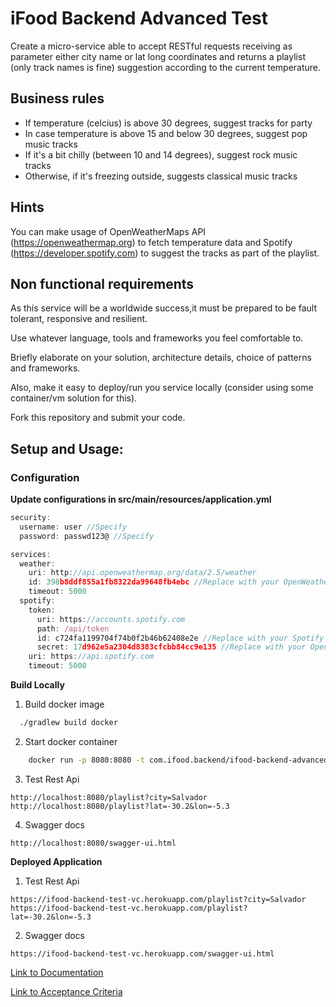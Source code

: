 # iFood Backend Advanced Test

Create a micro-service able to accept RESTful requests receiving as parameter either city name or lat long coordinates and returns a playlist (only track names is fine) suggestion according to the current temperature.

## Business rules

* If temperature (celcius) is above 30 degrees, suggest tracks for party
* In case temperature is above 15 and below 30 degrees, suggest pop music tracks
* If it's a bit chilly (between 10 and 14 degrees), suggest rock music tracks
* Otherwise, if it's freezing outside, suggests classical music tracks 

## Hints

You can make usage of OpenWeatherMaps API (https://openweathermap.org) to fetch temperature data and Spotify (https://developer.spotify.com) to suggest the tracks as part of the playlist.

## Non functional requirements

As this service will be a worldwide success,it must be prepared to be fault tolerant, responsive and resilient.

Use whatever language, tools and frameworks you feel comfortable to.

Briefly elaborate on your solution, architecture details, choice of patterns and frameworks.

Also, make it easy to deploy/run you service locally (consider using some container/vm solution for this).

Fork this repository and submit your code.


## Setup and Usage:
### Configuration
   __Update configurations in src/main/resources/application.yml__
  
  ```javascript
  security:
    username: user //Specify
    password: passwd123@ //Specify
  
  services:
    weather:
      uri: http://api.openweathermap.org/data/2.5/weather
      id: 398b8ddf855a1fb8322da99648fb4ebc //Replace with your OpenWeather AppID
      timeout: 5000
    spotify:
      token:
        uri: https://accounts.spotify.com
        path: /api/token
        id: c724fa1199704f74b0f2b46b62408e2e //Replace with your Spotify ClientId
        secret: 17d962e5a2304d8383cfcbb84cc9e135 //Replace with your OpenWeather ClientSecret
      uri: https://api.spotify.com
      timeout: 5000
  ```
  __Build Locally__
  
  1. Build docker image
  ```bash
    ./gradlew build docker
  ```
  
  2. Start docker container
  ```bash
      docker run -p 8080:8080 -t com.ifood.backend/ifood-backend-advanced-test
  ```
  
  3. Test Rest Api
  ```http
  http://localhost:8080/playlist?city=Salvador
  http://localhost:8080/playlist?lat=-30.2&lon=-5.3
  ```
  
  4. Swagger docs
  ```http
  http://localhost:8080/swagger-ui.html
   ```
   
 __Deployed Application__
  1. Test Rest Api
   ```http
   https://ifood-backend-test-vc.herokuapp.com/playlist?city=Salvador
   https://ifood-backend-test-vc.herokuapp.com/playlist?lat=-30.2&lon=-5.3
   ```
   
   2. Swagger docs
   ```http
   https://ifood-backend-test-vc.herokuapp.com/swagger-ui.html
   ```
   
  [Link to Documentation](./documentation.md)
  
  [Link to Acceptance Criteria](./acceptancecriteria.md)